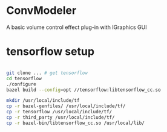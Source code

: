 # ConvModeler
A basic volume control effect plug-in with IGraphics GUI


# tensorflow setup

```bash

git clone ... # get tensorflow
cd tensorflow
./configure
bazel build --config=opt //tensorflow:libtensorflow_cc.so

mkdir /usr/local/include/tf
cp -r bazel-genfiles/ /usr/local/include/tf/
cp -r tensorflow /usr/local/include/tf/
cp -r third_party /usr/local/include/tf/
cp -r bazel-bin/libtensorflow_cc.so /usr/local/lib/
```